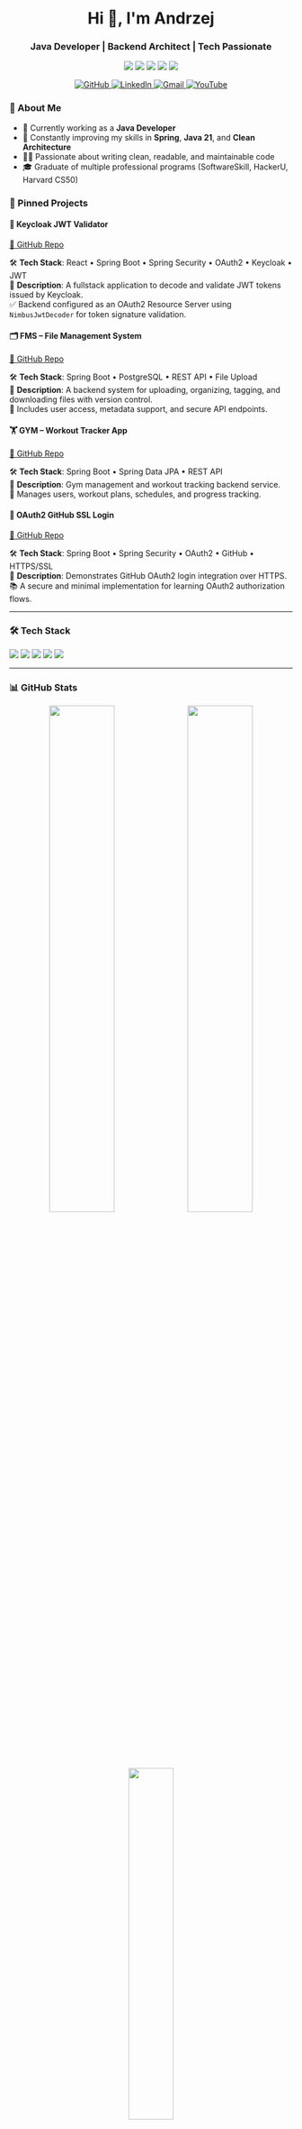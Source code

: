 <h1 align="center">Hi 👋, I'm Andrzej</h1>
<h3 align="center">Java Developer | Backend Architect | Tech Passionate</h3>

<p align="center">
  <img src="https://img.shields.io/badge/Java-ED8B00?style=flat-square&logo=java&logoColor=white"/>
  <img src="https://img.shields.io/badge/Spring Boot-6DB33F?style=flat-square&logo=springboot&logoColor=white"/>
  <img src="https://img.shields.io/badge/PostgreSQL-4169E1?style=flat-square&logo=postgresql&logoColor=white"/>
  <img src="https://img.shields.io/badge/React-61DAFB?style=flat-square&logo=react&logoColor=black"/>
  <img src="https://img.shields.io/badge/Keycloak-0071C1?style=flat-square&logo=keycloak&logoColor=white"/>
</p>

<p align="center">
  <a href="https://github.com/AndrzejSzelag?tab=repositories">
    <img alt="GitHub" src="https://img.shields.io/badge/GitHub-181717?style=for-the-badge&logo=github&logoColor=white" />
  </a>
  <a href="https://www.linkedin.com/in/andrzejszelag/">
    <img alt="LinkedIn" src="https://img.shields.io/badge/LinkedIn-0077B5?style=for-the-badge&logo=linkedin&logoColor=white" />
  </a>
  <a href="mailto:szelagandrzej@gmail.com">
    <img alt="Gmail" src="https://img.shields.io/badge/Gmail-D14836?style=for-the-badge&logo=gmail&logoColor=white" />
  </a>
  <a href="https://www.youtube.com/@andrzej-szelag/videos">
    <img alt="YouTube" src="https://img.shields.io/badge/YouTube-FF0000?style=for-the-badge&logo=youtube&logoColor=white" />
  </a>
</p>


### 🧠 About Me
- 🔭 Currently working as a **Java Developer**
- 🌱 Constantly improving my skills in **Spring**, **Java 21**, and **Clean Architecture**
- 👨‍💻 Passionate about writing clean, readable, and maintainable code
- 🎓 Graduate of multiple professional programs (SoftwareSkill, HackerU, Harvard CS50)


### 📌 Pinned Projects

#### 🔐 **Keycloak JWT Validator**
[🔗 GitHub Repo](https://github.com/AndrzejSzelag/keycloak-jwt-validator-springboot-react)

🛠️ **Tech Stack**: React • Spring Boot • Spring Security • OAuth2 • Keycloak • JWT  
📄 **Description**: A fullstack application to decode and validate JWT tokens issued by Keycloak.  
✅ Backend configured as an OAuth2 Resource Server using `NimbusJwtDecoder` for token signature validation.


#### 🗂️ **FMS – File Management System**
[🔗 GitHub Repo](https://github.com/AndrzejSzelag/fms-file-management-system)

🛠️ **Tech Stack**: Spring Boot • PostgreSQL • REST API • File Upload  
📄 **Description**: A backend system for uploading, organizing, tagging, and downloading files with version control.  
🔐 Includes user access, metadata support, and secure API endpoints.


#### 🏋️ **GYM – Workout Tracker App**
[🔗 GitHub Repo](https://github.com/AndrzejSzelag/gym-training-app)

🛠️ **Tech Stack**: Spring Boot • Spring Data JPA • REST API  
📄 **Description**: Gym management and workout tracking backend service.  
👥 Manages users, workout plans, schedules, and progress tracking.


#### 🔐 **OAuth2 GitHub SSL Login**
[🔗 GitHub Repo](https://github.com/AndrzejSzelag/oauth2githubssl)

🛠️ **Tech Stack**: Spring Boot • Spring Security • OAuth2 • GitHub • HTTPS/SSL  
📄 **Description**: Demonstrates GitHub OAuth2 login integration over HTTPS.  
📚 A secure and minimal implementation for learning OAuth2 authorization flows.

---

### 🛠️ Tech Stack
<p>
  <img src="https://img.shields.io/badge/Java-ED8B00?style=flat&logo=openjdk&logoColor=white"/>
  <img src="https://img.shields.io/badge/Spring Boot-6DB33F?style=flat&logo=springboot&logoColor=white"/>
  <img src="https://img.shields.io/badge/Hibernate-59666C?style=flat&logo=hibernate&logoColor=white"/>
  <img src="https://img.shields.io/badge/PostgreSQL-4169E1?style=flat&logo=postgresql&logoColor=white"/>
  <img src="https://img.shields.io/badge/React-61DAFB?style=flat&logo=react&logoColor=black"/>
</p>

---

### 📊 GitHub Stats

<p align="center">
  <img src="https://github-readme-stats.vercel.app/api?username=AndrzejSzelag&show_icons=true&theme=radical" width="48%" />
  <img src="https://github-readme-streak-stats.herokuapp.com/?user=AndrzejSzelag&theme=radical" width="48%" />
</p>

<p align="center">
  <img src="https://github-readme-stats.vercel.app/api/top-langs/?username=AndrzejSzelag&layout=compact&theme=radical" width="40%" />
</p>
